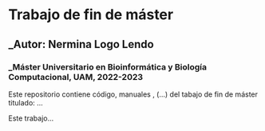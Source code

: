 # Trabajo de fin de máster 

## _Autor: Nermina Logo Lendo

### _Máster Universitario en Bioinformática y Biología Computacional, UAM, 2022-2023

Este repositorio contiene código, manuales , (...) del tabajo de fin de máster titulado: ...


Este trabajo...
